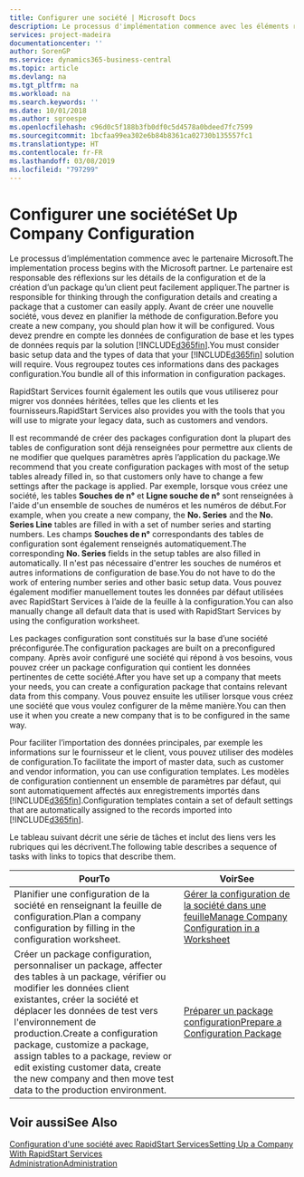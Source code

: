 ```yaml
---
title: Configurer une société | Microsoft Docs
description: Le processus d'implémentation commence avec les éléments requis par la solution Business Central. Vous regroupez toutes ces informations dans des packages configuration.
services: project-madeira
documentationcenter: ''
author: SorenGP
ms.service: dynamics365-business-central
ms.topic: article
ms.devlang: na
ms.tgt_pltfrm: na
ms.workload: na
ms.search.keywords: ''
ms.date: 10/01/2018
ms.author: sgroespe
ms.openlocfilehash: c96d0c5f188b3fb0df0c5d4578a0bdeed7fc7599
ms.sourcegitcommit: 1bcfaa99ea302e6b84b8361ca02730b135557fc1
ms.translationtype: HT
ms.contentlocale: fr-FR
ms.lasthandoff: 03/08/2019
ms.locfileid: "797299"
---
```

# <a name="set-up-company-configuration"></a><span data-ttu-id="df704-104">Configurer une société</span><span class="sxs-lookup"><span data-stu-id="df704-104">Set Up Company Configuration</span></span>
<span data-ttu-id="df704-105">Le processus d’implémentation commence avec le partenaire Microsoft.</span><span class="sxs-lookup"><span data-stu-id="df704-105">The implementation process begins with the Microsoft partner.</span></span> <span data-ttu-id="df704-106">Le partenaire est responsable des réflexions sur les détails de la configuration et de la création d’un package qu’un client peut facilement appliquer.</span><span class="sxs-lookup"><span data-stu-id="df704-106">The partner is responsible for thinking through the configuration details and creating a package that a customer can easily apply.</span></span> <span data-ttu-id="df704-107">Avant de créer une nouvelle société, vous devez en planifier la méthode de configuration.</span><span class="sxs-lookup"><span data-stu-id="df704-107">Before you create a new company, you should plan how it will be configured.</span></span> <span data-ttu-id="df704-108">Vous devez prendre en compte les données de configuration de base et les types de données requis par la solution [!INCLUDE[d365fin](includes/d365fin_md.md)].</span><span class="sxs-lookup"><span data-stu-id="df704-108">You must consider basic setup data and the types of data that your [!INCLUDE[d365fin](includes/d365fin_md.md)] solution will require.</span></span> <span data-ttu-id="df704-109">Vous regroupez toutes ces informations dans des packages configuration.</span><span class="sxs-lookup"><span data-stu-id="df704-109">You bundle all of this information in configuration packages.</span></span>

<span data-ttu-id="df704-110">RapidStart Services fournit également les outils que vous utiliserez pour migrer vos données héritées, telles que les clients et les fournisseurs.</span><span class="sxs-lookup"><span data-stu-id="df704-110">RapidStart Services also provides you with the tools that you will use to migrate your legacy data, such as customers and vendors.</span></span>  

<span data-ttu-id="df704-111">Il est recommandé de créer des packages configuration dont la plupart des tables de configuration sont déjà renseignées pour permettre aux clients de ne modifier que quelques paramètres après l’application du package.</span><span class="sxs-lookup"><span data-stu-id="df704-111">We recommend that you create configuration packages with most of the setup tables already filled in, so that customers only have to change a few settings after the package is applied.</span></span> <span data-ttu-id="df704-112">Par exemple, lorsque vous créez une société, les tables **Souches de n°** et **Ligne souche de n°** sont renseignées à l'aide d'un ensemble de souches de numéros et les numéros de début.</span><span class="sxs-lookup"><span data-stu-id="df704-112">For example, when you create a new company, the **No. Series** and the **No. Series Line** tables are filled in with a set of number series and starting numbers.</span></span> <span data-ttu-id="df704-113">Les champs **Souches de n°** correspondants des tables de configuration sont également renseignés automatiquement.</span><span class="sxs-lookup"><span data-stu-id="df704-113">The corresponding **No. Series** fields in the setup tables are also filled in automatically.</span></span> <span data-ttu-id="df704-114">Il n'est pas nécessaire d'entrer les souches de numéros et autres informations de configuration de base.</span><span class="sxs-lookup"><span data-stu-id="df704-114">You do not have to do the work of entering number series and other basic setup data.</span></span> <span data-ttu-id="df704-115">Vous pouvez également modifier manuellement toutes les données par défaut utilisées avec RapidStart Services à l’aide de la feuille à la configuration.</span><span class="sxs-lookup"><span data-stu-id="df704-115">You can also manually change all default data that is used with RapidStart Services by using the configuration worksheet.</span></span>  

<span data-ttu-id="df704-116">Les packages configuration sont constitués sur la base d’une société préconfigurée.</span><span class="sxs-lookup"><span data-stu-id="df704-116">The configuration packages are built on a preconfigured company.</span></span> <span data-ttu-id="df704-117">Après avoir configuré une société qui répond à vos besoins, vous pouvez créer un package configuration qui contient les données pertinentes de cette société.</span><span class="sxs-lookup"><span data-stu-id="df704-117">After you have set up a company that meets your needs, you can create a configuration package that contains relevant data from this company.</span></span> <span data-ttu-id="df704-118">Vous pouvez ensuite les utiliser lorsque vous créez une société que vous voulez configurer de la même manière.</span><span class="sxs-lookup"><span data-stu-id="df704-118">You can then use it when you create a new company that is to be configured in the same way.</span></span>  

<span data-ttu-id="df704-119">Pour faciliter l’importation des données principales, par exemple les informations sur le fournisseur et le client, vous pouvez utiliser des modèles de configuration.</span><span class="sxs-lookup"><span data-stu-id="df704-119">To facilitate the import of master data, such as customer and vendor information, you can use configuration templates.</span></span> <span data-ttu-id="df704-120">Les modèles de configuration contiennent un ensemble de paramètres par défaut, qui sont automatiquement affectés aux enregistrements importés dans [!INCLUDE[d365fin](includes/d365fin_md.md)].</span><span class="sxs-lookup"><span data-stu-id="df704-120">Configuration templates contain a set of default settings that are automatically assigned to the records imported into [!INCLUDE[d365fin](includes/d365fin_md.md)].</span></span>

<span data-ttu-id="df704-121">Le tableau suivant décrit une série de tâches et inclut des liens vers les rubriques qui les décrivent.</span><span class="sxs-lookup"><span data-stu-id="df704-121">The following table describes a sequence of tasks with links to topics that describe them.</span></span>

|<span data-ttu-id="df704-122">**Pour**</span><span class="sxs-lookup"><span data-stu-id="df704-122">**To**</span></span>|<span data-ttu-id="df704-123">**Voir**</span><span class="sxs-lookup"><span data-stu-id="df704-123">**See**</span></span>|  
|------------|-------------|  
|<span data-ttu-id="df704-124">Planifier une configuration de la société en renseignant la feuille de configuration.</span><span class="sxs-lookup"><span data-stu-id="df704-124">Plan a company configuration by filling in the configuration worksheet.</span></span>|[<span data-ttu-id="df704-125">Gérer la configuration de la société dans une feuille</span><span class="sxs-lookup"><span data-stu-id="df704-125">Manage Company Configuration in a Worksheet</span></span>](admin-how-to-manage-company-configuration-in-a-worksheet.md)|  
|<span data-ttu-id="df704-126">Créer un package configuration, personnaliser un package, affecter des tables à un package, vérifier ou modifier les données client existantes, créer la société et déplacer les données de test vers l'environnement de production.</span><span class="sxs-lookup"><span data-stu-id="df704-126">Create a configuration package, customize a package, assign tables to a package, review or edit existing customer data, create the new company and then move test data to the production environment.</span></span>|[<span data-ttu-id="df704-127">Préparer un package configuration</span><span class="sxs-lookup"><span data-stu-id="df704-127">Prepare a Configuration Package</span></span>](admin-how-to-prepare-a-configuration-package.md)| 

## <a name="see-also"></a><span data-ttu-id="df704-128">Voir aussi</span><span class="sxs-lookup"><span data-stu-id="df704-128">See Also</span></span>  
[<span data-ttu-id="df704-129">Configuration d'une société avec RapidStart Services</span><span class="sxs-lookup"><span data-stu-id="df704-129">Setting Up a Company With RapidStart Services</span></span>](admin-set-up-a-company-with-rapidstart.md)  
[<span data-ttu-id="df704-130">Administration</span><span class="sxs-lookup"><span data-stu-id="df704-130">Administration</span></span>](admin-setup-and-administration.md)
